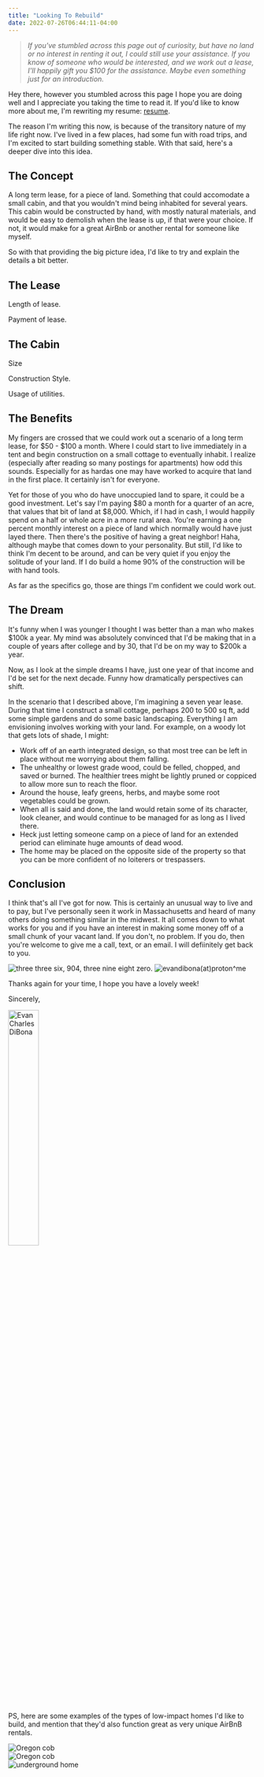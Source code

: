 ```yaml
---
title: "Looking To Rebuild"
date: 2022-07-26T06:44:11-04:00
---
```

>*If you've stumbled across this page out of curiosity, but have no land or no interest in renting it out, I could still use your assistance. If you know of someone who would be interested, and we work out a lease, I'll happily gift you $100 for the assistance. Maybe even something just for an introduction.*

Hey there, however you stumbled across this page I hope you are doing well and I appreciate you taking the time to read it. If you'd like to know more about me, I'm rewriting my resume: [resume](/u/res). 

The reason I'm writing this now, is because of the transitory nature of my life right now. I've lived in a few places, had some fun with road trips, and I'm excited to start building something stable. With that said, here's a deeper dive into this idea. 

## The Concept

A long term lease, for a piece of land. Something that could accomodate a small cabin, and that you wouldn't mind being inhabited for several years. This cabin would be constructed by hand, with mostly natural materials, and would be easy to demolish when the lease is up, if that were your choice. If not, it would make for a great AirBnb or another rental for someone like myself. 

So with that providing the big picture idea, I'd like to try and explain the details a bit better. 

## The Lease

Length of lease. 

Payment of lease. 



## The Cabin

Size

Construction Style.

Usage of utilities.

## The Benefits

My fingers are crossed that we could work out a scenario of a long term lease, for $50 - $100 a month. Where I could start to live immediately in a tent and begin construction on a small cottage to eventually inhabit. I realize (especially after reading so many postings for apartments) how odd this sounds. Especially for as hardas one may have worked to acquire that land in the first place. It certainly isn't for everyone. 

Yet for those of you who do have unoccupied land to spare, it could be a good investment. Let's say I'm paying $80 a month for a quarter of an acre, that values that bit of land at $8,000. Which, if I had in cash, I would happily spend on a half or whole acre in a more rural area. You're earning a one percent monthly interest on a piece of land which normally would have just layed there. Then there's the positive of having a great neighbor! Haha, although maybe that comes down to your personality. But still, I'd like to think I'm decent to be around, and can be very quiet if you enjoy the solitude of your land. If I do build a home 90% of the construction will be with hand tools. 

As far as the specifics go, those are things I'm confident we could work out.

## The Dream

It's funny when I was younger I thought I was better than a man who makes $100k a year. My mind was absolutely convinced that I'd be making that in a couple of years after college and by 30, that I'd be on my way to $200k a year. 

Now, as I look at the simple dreams I have, just one year of that income and I'd be set for the next decade. Funny how dramatically perspectives can shift. 

In the scenario that I described above, I'm imagining a seven year lease. During that time I construct a small cottage, perhaps 200 to 500 sq ft, add some simple gardens and do some basic landscaping. Everything I am envisioning involves working with your land. For example, on a woody lot that gets lots of shade, I might:
  * Work off of an earth integrated design, so that most tree can be left in place without me worrying about them falling. 
  * The unhealthy or lowest grade wood, could be felled, chopped, and saved or burned. The healthier trees might be lightly pruned or coppiced to allow more sun to reach the floor. 
  * Around the house, leafy greens, herbs, and maybe some root vegetables could be grown. 
  * When all is said and done, the land would retain some of its character, look cleaner, and would continue to be managed for as long as I lived there. 
  * Heck just letting someone camp on a piece of land for an extended period can eliminate huge amounts of dead wood. 
  * The home may be placed on the opposite side of the property so that you can be more confident of no loiterers or trespassers.

## Conclusion

I think that's all I've got for now. This is certainly an unusual way to live and to pay, but I've personally seen it work in Massachusetts and heard of many others doing something similar in the midwest. It all comes down to what works for you and if you have an interest in making some money off of a small chunk of your vacant land. If you don't, no problem. If you do, then you're welcome to give me a call, text, or an email. I will defiinitely get back to you. 

  <img src="/img/phone.png"
    class="pure-img contact"
    alt="three three six, 904, three nine eight zero.">
  <img src="/img/email.png"
    class="pure-img contact"
    alt="evandibona(at)proton^me">


Thanks again for your time, I hope you have a lovely week!

Sincerely,

  <img src="/img/sig.png"
    class="pure-img"
    style="width: 35%"
    alt="Evan Charles DiBona">

  ![]()


<br>

PS, here are some examples of the types of low-impact homes I'd like to build, and mention that they'd also function great as very unique AirBnB rentals. 

<div class="pure-g gallery">
<div class="pure-u-1 pure-u-md-1-3 center">
  <img src="https://s3.amazonaws.com/cooltools_legacy/undergroundhouse-uphill-sm.jpg"
    alt="Oregon cob"
    class="pure-img sq-h">
</div>
<div class="pure-u-1 pure-u-md-1-3 center">
  <img src="https://i.pinimg.com/originals/54/35/91/54359160f55170e51852925946673734.jpg"
    alt="Oregon cob"
    class="pure-img sq-h">
</div>
<div class="pure-u-1 pure-u-md-1-3 center">
  <img src="http://www.simondale.net/house/archive/drawing%20elevation.jpg"
    alt="underground home"
    class="pure-img sq-v">
</div>
</div>
